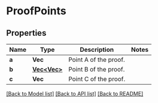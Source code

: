# ProofPoints

## Properties

Name | Type | Description | Notes
------------ | ------------- | ------------- | -------------
**a** | **Vec<String>** | Point A of the proof. | 
**b** | [**Vec<Vec<String>>**](Vec.md) | Point B of the proof. | 
**c** | **Vec<String>** | Point C of the proof. | 

[[Back to Model list]](../README.md#documentation-for-models) [[Back to API list]](../README.md#documentation-for-api-endpoints) [[Back to README]](../README.md)


